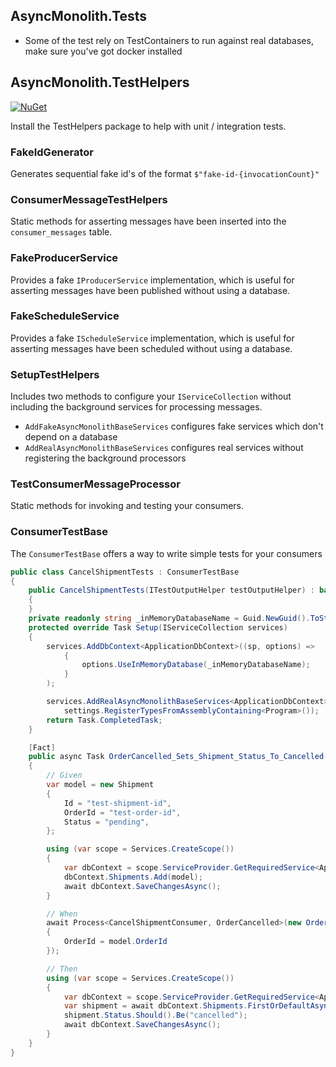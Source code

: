 ## AsyncMonolith.Tests

- Some of the test rely on TestContainers to run against real databases, make sure you've got docker installed


## AsyncMonolith.TestHelpers

[![NuGet](https://img.shields.io/nuget/v/AsyncMonolith.TestHelpers)](https://www.nuget.org/packages/AsyncMonolith.TestHelpers)

Install the TestHelpers package to help with unit / integration tests.

### FakeIdGenerator

Generates sequential fake id's of the format `$"fake-id-{invocationCount}"`

### ConsumerMessageTestHelpers

Static methods for asserting messages have been inserted into the `consumer_messages` table.

### FakeProducerService

Provides a fake `IProducerService` implementation, which is useful for asserting messages have been published without using a database.

### FakeScheduleService

Provides a fake `IScheduleService` implementation, which is useful for asserting messages have been scheduled without using a database.

### SetupTestHelpers

Includes two methods to configure your `IServiceCollection` without including the background services for processing messages. 

- `AddFakeAsyncMonolithBaseServices` configures fake services which don't depend on a database
- `AddRealAsyncMonolithBaseServices` configures real services without registering the background processors

### TestConsumerMessageProcessor

Static methods for invoking and testing your consumers.

### ConsumerTestBase

The `ConsumerTestBase` offers a way to write simple tests for your consumers

```cs
public class CancelShipmentTests : ConsumerTestBase
{
    public CancelShipmentTests(ITestOutputHelper testOutputHelper) : base(testOutputHelper)
    {
    }
    private readonly string _inMemoryDatabaseName = Guid.NewGuid().ToString();
    protected override Task Setup(IServiceCollection services)
    {
        services.AddDbContext<ApplicationDbContext>((sp, options) =>
            {
                options.UseInMemoryDatabase(_inMemoryDatabaseName);
            }
        );

        services.AddRealAsyncMonolithBaseServices<ApplicationDbContext>(settings =>
            settings.RegisterTypesFromAssemblyContaining<Program>());
        return Task.CompletedTask;
    }

    [Fact]
    public async Task OrderCancelled_Sets_Shipment_Status_To_Cancelled()
    {
        // Given
        var model = new Shipment
        {
            Id = "test-shipment-id",
            OrderId = "test-order-id",
            Status = "pending",
        };

        using (var scope = Services.CreateScope())
        {
            var dbContext = scope.ServiceProvider.GetRequiredService<ApplicationDbContext>();
            dbContext.Shipments.Add(model);
            await dbContext.SaveChangesAsync();
        }

        // When
        await Process<CancelShipmentConsumer, OrderCancelled>(new OrderCancelled()
        {
            OrderId = model.OrderId
        });

        // Then
        using (var scope = Services.CreateScope())
        {
            var dbContext = scope.ServiceProvider.GetRequiredService<ApplicationDbContext>();
            var shipment = await dbContext.Shipments.FirstOrDefaultAsync(c => c.Id == model.Id);
            shipment.Status.Should().Be("cancelled");
            await dbContext.SaveChangesAsync();
        }
    }
}
```
